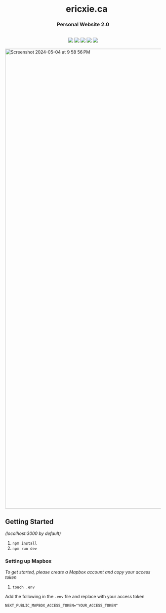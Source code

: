 <div align="center">
    <div id="user-content-toc">
      <ul>
        <summary><h1 style="display: inline-block; margin-bottom:0px">ericxie.ca</h1></summary>
      </ul>
    </div>
    <h3>Personal Website 2.0</h3>
    <br>
    <img src="https://img.shields.io/badge/Next-black?style=for-the-badge&logo=next.js&logoColor=white"/>
    <img src="https://img.shields.io/badge/Typescript-%2320232a.svg?style=for-the-badge&logo=typescript&logoColor=blue"/>
    <img src="https://img.shields.io/badge/Framer-black?style=for-the-badge&logo=framer&logoColor=blue"/>
    <img src="https://img.shields.io/badge/tailwindcss-%2338B2AC.svg?style=for-the-badge&logo=tailwind-css&logoColor=white"/>
    <img src="https://img.shields.io/badge/Vercel-000000.svg?style=for-the-badge&logo=Vercel&logoColor=white"/>
    <br><br>
</div>

<img width="1488" alt="Screenshot 2024-05-04 at 9 58 56 PM" src="https://github.com/ericcxie/ericxie.ca/assets/66566975/be7e3e8d-e49e-42e9-bf3a-3c3e6ab06eae">

## Getting Started

_(localhost:3000 by default)_

1. `npm install`
1. `npm run dev`

### Setting up Mapbox

_To get started, please create a Mapbox account and copy your access token_

1. `touch .env`

Add the following in the `.env` file and replace with your access token

```
NEXT_PUBLIC_MAPBOX_ACCESS_TOKEN="YOUR_ACCESS_TOKEN"
```
